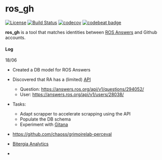 # ros_gh
[![License](https://img.shields.io/badge/license-MIT-green.svg)](https://github.com/elbraulio/ros_gh/blob/master/LICENSE)  [![Build Status](https://travis-ci.org/elbraulio/ros_gh.svg?branch=master)](https://travis-ci.org/elbraulio/ros_gh)  [![codecov](https://codecov.io/gh/elbraulio/ros_gh/branch/master/graph/badge.svg)](https://codecov.io/gh/elbraulio/ros_gh) [![codebeat  badge](https://codebeat.co/badges/509ed37d-0128-4ca3-9dfb-33e861b5e1e3)](https://codebeat.co/projects/github-com-elbraulio-ros_gh-master)

**ros_gh** is a tool that matches identities between [ROS Answers](https://answers.ros.org/users/) and Github accounts. 



#### Log

18/06

- Created a DB model for ROS Answers

- Discovered that RA has a (limited) [API](https://askbot.org/doc/api.html)

  - Question: https://answers.ros.org/api/v1/questions/294052/
  - User: https://answers.ros.org/api/v1/users/28038/

- Tasks:

  - Adapt scrapper to accelerate scrapping using the API
  - Populate the DB schema
  - Experiment with [Gitana](http://gitanadocs.getforge.io/)

- https://github.com/chaoss/grimoirelab-perceval

- [Bitergia Analytics](https://bitergia.com/customers/red-hat.html)

- 

  

